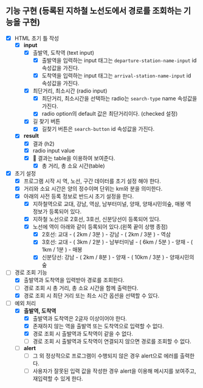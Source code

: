 ## 기능 구현 (등록된 지하철 노선도에서 경로를 조회하는 기능을 구현)

- [x] HTML 초기 틀 작성
  - [x] **input**
    - [x] 출발역, 도착역 (text input)
      - [x] 출발역을 입력하는 input 태그는 `departure-station-name-input` id 속성값을 가진다.
      - [x] 도착역을 입력하는 input 태그는 `arrival-station-name-input` id 속성값을 가진다.
    - [x] 최단거리, 최소시간 (radio input)
      - [x] 최단거리, 최소시간을 선택하는 radio는 `search-type` name 속성값을 가진다.
      - [x] radio option의 default 값은 최단거리이다. (checked 설정)
    - [x] 길 찾기 버튼
      - [x] 길찾기 버튼은 `search-button` id 속성값을 가진다.
  - [x] **result**
    - [x] 결과 (h2)
    - [x] radio input value
    - [x] 📝 결과는 table을 이용하여 보여준다.
      - [x] 총 거리, 총 소요 시간(table)

- [x] 초기 설정
  - [x] 프로그램 시작 시 역, 노선, 구간 데이터를 초기 설정 해야 한다.
  - [x] 거리와 소요 시간은 양의 정수이며 단위는 km와 분을 의미한다.
  - [x] 아래의 사전 등록 정보로 반드시 초기 설정을 한다.
    - [x] 지하철역으로 교대, 강남, 역삼, 남부터미널, 양재, 양재시민의숲, 매봉 역 정보가 등록되어 있다.
    - [x] 지하철 노선으로 2호선, 3호선, 신분당선이 등록되어 있다.
    - [x] 노선에 역이 아래와 같이 등록되어 있다.(왼쪽 끝이 상행 종점)
      - [x] 2호선: 교대 - ( 2km / 3분 ) - 강남 - ( 2km / 3분 ) - 역삼
      - [x] 3호선: 교대 - ( 3km / 2분 ) - 남부터미널 - ( 6km / 5분 ) - 양재 - ( 1km / 1분 ) - 매봉
      - [x] 신분당선: 강남 - ( 2km / 8분 ) - 양재 - ( 10km / 3분 ) - 양재시민의숲

- [ ] 경로 조회 기능
  - [x] 출발역과 도착역을 입력받아 경로를 조회한다.
  - [ ] 경로 조회 시 총 거리, 총 소요 시간을 함께 출력한다.
  - [x] 경로 조회 시 최단 거리 또는 최소 시간 옵션을 선택할 수 있다.

- [ ] 예외 처리
  - [x] **출발역, 도착역**
    - [x] 출발역과 도착역은 2글자 이상이어야 한다.
    - [x] 존재하지 않는 역을 출발역 또는 도착역으로 입력할 수 없다.
    - [x] 경로 조회 시 출발역과 도착역이 같을 수 없다.
    - [ ] 경로 조회 시 출발역과 도착역이 연결되지 않으면 경로를 조회할 수 없다.
  - [ ] **alert**
    - [ ] 그 외 정상적으로 프로그램이 수행되지 않은 경우 alert으로 에러를 출력한다.
    - [ ] 사용자가 잘못된 입력 값을 작성한 경우 alert을 이용해 메시지를 보여주고, 재입력할 수 있게 한다.
